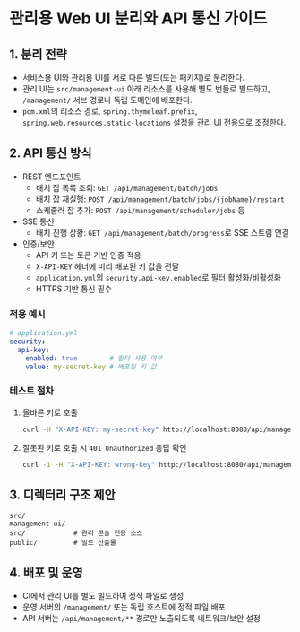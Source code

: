 # 관리용 Web UI 분리와 API 통신 가이드

## 1. 분리 전략
- 서비스용 UI와 관리용 UI를 서로 다른 빌드(또는 패키지)로 분리한다.
- 관리 UI는 `src/management-ui` 아래 리소스를 사용해 별도 번들로 빌드하고,
  `/management/` 서브 경로나 독립 도메인에 배포한다.
- `pom.xml`의 리소스 경로, `spring.thymeleaf.prefix`,
  `spring.web.resources.static-locations` 설정을 관리 UI 전용으로 조정한다.

## 2. API 통신 방식
- REST 엔드포인트  
  - 배치 잡 목록 조회: `GET /api/management/batch/jobs`  
  - 배치 잡 재실행: `POST /api/management/batch/jobs/{jobName}/restart`  
  - 스케줄러 잡 추가: `POST /api/management/scheduler/jobs` 등
- SSE 통신  
  - 배치 진행 상황: `GET /api/management/batch/progress`로 SSE 스트림 연결
- 인증/보안
  - API 키 또는 토큰 기반 인증 적용
  - `X-API-KEY` 헤더에 미리 배포된 키 값을 전달
  - `application.yml`의 `security.api-key.enabled`로 필터 활성화/비활성화
  - HTTPS 기반 통신 필수

### 적용 예시

```yaml
# application.yml
security:
  api-key:
    enabled: true        # 필터 사용 여부
    value: my-secret-key # 배포된 키 값
```

### 테스트 절차

1. 올바른 키로 호출

   ```bash
   curl -H "X-API-KEY: my-secret-key" http://localhost:8080/api/management/batch/jobs
   ```

2. 잘못된 키로 호출 시 `401 Unauthorized` 응답 확인

   ```bash
   curl -i -H "X-API-KEY: wrong-key" http://localhost:8080/api/management/batch/jobs
   ```


## 3. 디렉터리 구조 제안
```
src/
management-ui/
src/            # 관리 콘솔 전용 소스
public/         # 빌드 산출물
```

## 4. 배포 및 운영
- CI에서 관리 UI를 별도 빌드하여 정적 파일로 생성
- 운영 서버의 `/management/` 또는 독립 호스트에 정적 파일 배포
- API 서버는 `/api/management/**` 경로만 노출되도록 네트워크/보안 설정
